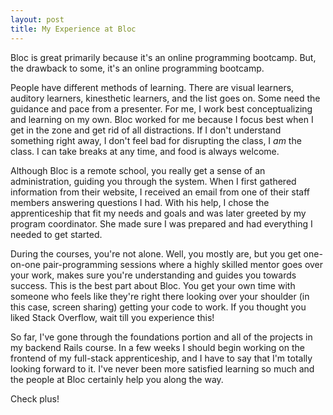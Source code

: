 ```yaml
---
layout: post
title: My Experience at Bloc
---
```


Bloc is great primarily because it's an online programming bootcamp.  But, the drawback to some, it's an online programming bootcamp.  

People have different methods of learning.  There are visual learners, auditory learners, kinesthetic learners, and the list goes on.  Some need the guidance and pace from a presenter.  For me, I work best conceptualizing and learning on my own.  Bloc worked for me because I focus best when I get in the zone and get rid of all distractions.  If I don't understand something right away, I don't feel bad for disrupting the class, I *am* the class.  I can take breaks at any time, and food is always welcome.

Although Bloc is a remote school, you really get a sense of an administration, guiding you through the system.  When I first gathered information from their website, I received an email from one of their staff members answering questions I had.  With his help, I chose the apprenticeship that fit my needs and goals and was later greeted by my program coordinator.  She made sure I was prepared and had everything I needed to get started.

During the courses, you're not alone.  Well, you mostly are, but you get one-on-one pair-programming sessions where a highly skilled mentor goes over your work, makes sure you're understanding and guides you towards success.  This is the best part about Bloc.  You get your own time with someone who feels like they're right there looking over your shoulder (in this case, screen sharing) getting your code to work.  If you thought you liked Stack Overflow, wait till you experience this!

So far, I've gone through the foundations portion and all of the projects in my backend Rails course.  In a few weeks I should begin working on the frontend of my full-stack apprenticeship, and I have to say that I'm totally looking forward to it.  I've never been more satisfied learning so much and the people at Bloc certainly help you along the way.

Check plus!